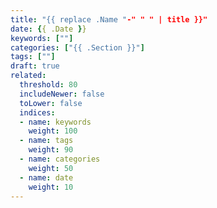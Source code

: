 ```yaml
---
title: "{{ replace .Name "-" " " | title }}"
date: {{ .Date }}
keywords: [""]
categories: ["{{ .Section }}"]
tags: [""]
draft: true
related:
  threshold: 80
  includeNewer: false
  toLower: false
  indices:
  - name: keywords
    weight: 100
  - name: tags
    weight: 90
  - name: categories
    weight: 50
  - name: date
    weight: 10
---
```


